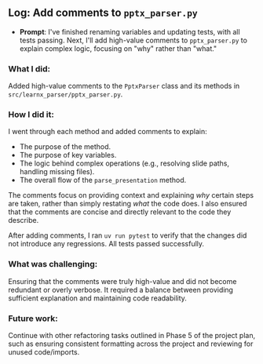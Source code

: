 ## Log: Add comments to `pptx_parser.py`

- **Prompt**: I've finished renaming variables and updating tests, with all tests passing. Next, I'll add high-value comments to `pptx_parser.py` to explain complex logic, focusing on "why" rather than "what."

### What I did:

Added high-value comments to the `PptxParser` class and its methods in `src/learnx_parser/pptx_parser.py`.

### How I did it:

I went through each method and added comments to explain:
- The purpose of the method.
- The purpose of key variables.
- The logic behind complex operations (e.g., resolving slide paths, handling missing files).
- The overall flow of the `parse_presentation` method.

The comments focus on providing context and explaining *why* certain steps are taken, rather than simply restating *what* the code does. I also ensured that the comments are concise and directly relevant to the code they describe.

After adding comments, I ran `uv run pytest` to verify that the changes did not introduce any regressions. All tests passed successfully.

### What was challenging:

Ensuring that the comments were truly high-value and did not become redundant or overly verbose. It required a balance between providing sufficient explanation and maintaining code readability.

### Future work:

Continue with other refactoring tasks outlined in Phase 5 of the project plan, such as ensuring consistent formatting across the project and reviewing for unused code/imports.
